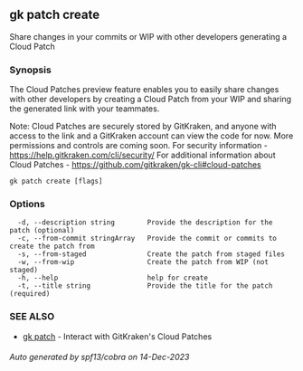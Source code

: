 ## gk patch create

Share changes in your commits or WIP with other developers generating a Cloud Patch

### Synopsis

The Cloud Patches preview feature enables you to easily share changes with other developers by creating a Cloud Patch from your WIP and sharing the generated link with your teammates.

Note: Cloud Patches are securely stored by GitKraken, and anyone with access to the link and a GitKraken account can view the code for now. More permissions and controls are coming soon.
For security information - https://help.gitkraken.com/cli/security/
For additional information about Cloud Patches - https://github.com/gitkraken/gk-cli#cloud-patches

```
gk patch create [flags]
```

### Options

```
  -d, --description string        Provide the description for the patch (optional)
  -c, --from-commit stringArray   Provide the commit or commits to create the patch from
  -s, --from-staged               Create the patch from staged files
  -w, --from-wip                  Create the patch from WIP (not staged)
  -h, --help                      help for create
  -t, --title string              Provide the title for the patch (required)
```

### SEE ALSO

* [gk patch](gk_patch.md)	 - Interact with GitKraken's Cloud Patches

###### Auto generated by spf13/cobra on 14-Dec-2023
